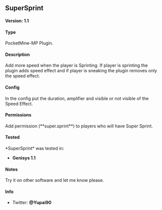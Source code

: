 <h2>SuperSprint</h2>

<h4>Version: 1.1</h4>

<h4>Type</h4>
PocketMine-MP Plugin.

<h4>Description</h4>
Add more speed when the player is Sprinting. If player is sprinting the plugin adds speed effect and if player is sneaking the plugin removes only the speed effect.

<h4>Config</h4>
In the config put the duration, amplifier and visible or not visible of the Speed Effect.

<h4>Permissions</h4>
Add permission (**super.sprint**) to players who will have Super Sprint.

<h4>Tested</h4>
*SuperSprint* was tested in:

* **Genisys 1.1**

<h4>Notes</h4>
Try it on other software and let me know please.

<h4>Info</h4>

* Twitter: **@Yupai90**
